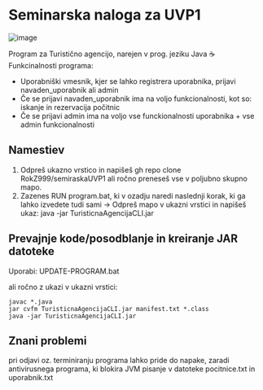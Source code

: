 # Seminarska naloga za UVP1
![image](https://user-images.githubusercontent.com/71169333/164452151-1be739a8-f590-4c0c-8263-4d1fc9b4080d.png)


Program za Turistično agencijo, narejen v prog. jeziku Java ☕
Funkcinalnosti programa:
- Uporabniški vmesnik, kjer se lahko registrera uporabnika, prijavi navaden_uporabnik ali admin 
- Če se prijavi navaden_uporabnik ima na voljo funkcionalnosti, kot so: iskanje in rezervacija počitnic
- Če se prijavi admin ima na voljo vse funckionalnosti uporabnika + vse admin funkcionalnosti

## Namestiev
1. Odpreš ukazno vrstico in napišeš gh repo clone RokZ999/semiraskaUVP1 ali ročno preneseš vse v poljubno skupno mapo.
2. Zazenes RUN program.bat, ki v ozadju naredi naslednji korak, ki ga lahko izvedete tudi sami
-> Odpreš mapo v ukazni vrstici in napišeš ukaz: java -jar TuristicnaAgencijaCLI.jar

## Prevajnje kode/posodblanje in kreiranje JAR datoteke

Uporabi: UPDATE-PROGRAM.bat

ali ročno z ukazi v ukazni vrstici:

```
javac *.java
jar cvfm TuristicnaAgencijaCLI.jar manifest.txt *.class
java -jar TuristicnaAgencijaCLI.jar
```
## Znani problemi
pri odjavi oz. terminiranju programa lahko pride do napake, zaradi antivirusnega programa, ki blokira JVM pisanje v datoteke pocitnice.txt in uporabnik.txt

